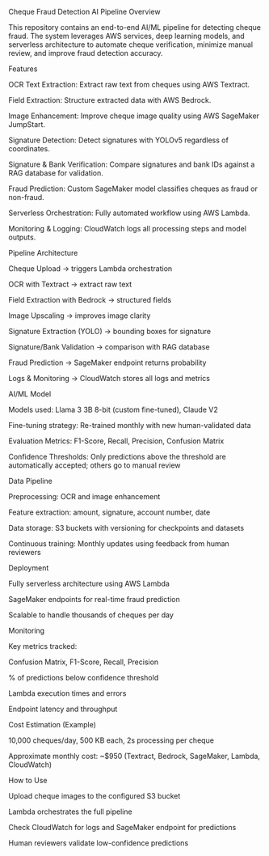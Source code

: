 Cheque Fraud Detection AI Pipeline
Overview

This repository contains an end-to-end AI/ML pipeline for detecting cheque fraud. The system leverages AWS services, deep learning models, and serverless architecture to automate cheque verification, minimize manual review, and improve fraud detection accuracy.

Features

OCR Text Extraction: Extract raw text from cheques using AWS Textract.

Field Extraction: Structure extracted data with AWS Bedrock.

Image Enhancement: Improve cheque image quality using AWS SageMaker JumpStart.

Signature Detection: Detect signatures with YOLOv5 regardless of coordinates.

Signature & Bank Verification: Compare signatures and bank IDs against a RAG database for validation.

Fraud Prediction: Custom SageMaker model classifies cheques as fraud or non-fraud.

Serverless Orchestration: Fully automated workflow using AWS Lambda.

Monitoring & Logging: CloudWatch logs all processing steps and model outputs.

Pipeline Architecture

Cheque Upload → triggers Lambda orchestration

OCR with Textract → extract raw text

Field Extraction with Bedrock → structured fields

Image Upscaling → improves image clarity

Signature Extraction (YOLO) → bounding boxes for signature

Signature/Bank Validation → comparison with RAG database

Fraud Prediction → SageMaker endpoint returns probability

Logs & Monitoring → CloudWatch stores all logs and metrics

AI/ML Model

Models used: Llama 3 3B 8-bit (custom fine-tuned), Claude V2

Fine-tuning strategy: Re-trained monthly with new human-validated data

Evaluation Metrics: F1-Score, Recall, Precision, Confusion Matrix

Confidence Thresholds: Only predictions above the threshold are automatically accepted; others go to manual review

Data Pipeline

Preprocessing: OCR and image enhancement

Feature extraction: amount, signature, account number, date

Data storage: S3 buckets with versioning for checkpoints and datasets

Continuous training: Monthly updates using feedback from human reviewers

Deployment

Fully serverless architecture using AWS Lambda

SageMaker endpoints for real-time fraud prediction

Scalable to handle thousands of cheques per day

Monitoring

Key metrics tracked:

Confusion Matrix, F1-Score, Recall, Precision

% of predictions below confidence threshold

Lambda execution times and errors

Endpoint latency and throughput

Cost Estimation (Example)

10,000 cheques/day, 500 KB each, 2s processing per cheque

Approximate monthly cost: ~$950 (Textract, Bedrock, SageMaker, Lambda, CloudWatch)

How to Use

Upload cheque images to the configured S3 bucket

Lambda orchestrates the full pipeline

Check CloudWatch for logs and SageMaker endpoint for predictions

Human reviewers validate low-confidence predictions
